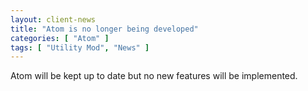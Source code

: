 ```yaml
---
layout: client-news
title: "Atom is no longer being developed"
categories: [ "Atom" ]
tags: [ "Utility Mod", "News" ]
---
```


Atom will be kept up to date but no new features will be implemented.
